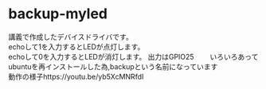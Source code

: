 # backup-myled  
講義で作成したデバイスドライバです。  
echoして1を入力するとLEDが点灯します。  
echoして0を入力するとLEDが消灯します。
出力はGPIO25　　
いろいろあってubuntuを再インストールした為,backupという名前になっています  
動作の様子https://youtu.be/yb5XcMNRfdI   
